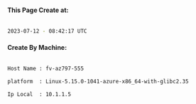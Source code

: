 
   
#### This Page Create at:

```bash

2023-07-12 - 08:42:17 UTC

```

#### Create By Machine:

```bash

Host Name : fv-az797-555

platform  : Linux-5.15.0-1041-azure-x86_64-with-glibc2.35

Ip Local  : 10.1.1.5

```

